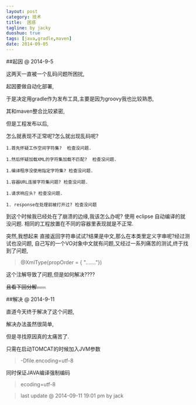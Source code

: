 ```yaml
---
layout: post
category: 技术
title:  困惑
tagline: by jacky
duoshuo: true
tags: [java,gradle,maven]
date: 2014-09-05
---
```


##起因 @ 2014-9-5

这两天一直被一个乱码问题所困扰,

起因要做自动化部署,

于是决定用gradle作为发布工具,主要是因为groovy我也比较熟悉,

其和maven整合比较紧密,

但是工程发布以后,

怎么就表现不正常呢?怎么就出现乱码呢? 

    1.首先怀疑工作空间字符集?  检查没问题.

    1.然后怀疑加载XML的字符集加载不匹配?  检查没问题.
     
    1.编译程序没使用指定字符集? 检查没问题.
    
    1.容器URL连接字符集问题? 检查没问题.
    
    1.请求响应头? 检查没问题.
    
    1. response在处理前被打开过? 检查没问题
    
到这个时候我已经处在了崩溃的边缘,我该怎么办呢? 使用 eclipse 自动编译的就没问题.
相同的工程放置在不同的容器里表现就是不正常.

突然,我想起来 直接返回字符串试试?结果是中文,那么在本类里定义字串呢?经过测试也没问题,
自己写的一个VO对象中文就有问题,又经过一系列痛苦的测试,终于找到了问题,

>  @XmlType(propOrder = { "......."})

这个注解导致了问题,但是如何解决????

~~且看下回分解......~~

##解决 @ 2014-9-11

直道今天终于解决了这个问题,

解决办法虽然很简单,

但是寻找原因真的太痛苦了.

只需在启动TOMCAT的时候加入JVM参数

> -Dfile.encoding=utf-8 

同时保证JAVA编译强制编码

> ecoding=utf-8

 > last update @ 2014-09-11 19:01 pm  by jack 